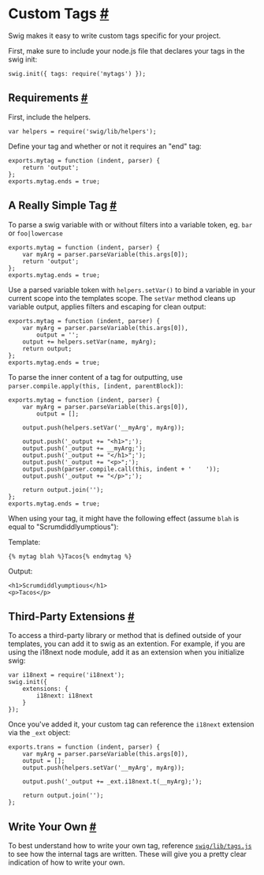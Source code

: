 Custom Tags <a name="custom-tags" href="#custom-tags">#</a>
===========

Swig makes it easy to write custom tags specific for your project.

First, make sure to include your node.js file that declares your tags in the swig init:

    swig.init({ tags: require('mytags') });

Requirements <a name="requirements" href="#requirements">#</a>
------------

First, include the helpers.

    var helpers = require('swig/lib/helpers');

Define your tag and whether or not it requires an "end" tag:

    exports.mytag = function (indent, parser) {
        return 'output';
    };
    exports.mytag.ends = true;

A Really Simple Tag <a name="example" href="#example">#</a>
-------------------

To parse a swig variable with or without filters into a variable token, eg. `bar` or `foo|lowercase`

    exports.mytag = function (indent, parser) {
        var myArg = parser.parseVariable(this.args[0]);
        return 'output';
    };
    exports.mytag.ends = true;

Use a parsed variable token with `helpers.setVar()` to bind a variable in your current scope into the templates scope. The `setVar` method cleans up variable output, applies filters and escaping for clean output:

    exports.mytag = function (indent, parser) {
        var myArg = parser.parseVariable(this.args[0]),
            output = '';
        output += helpers.setVar(name, myArg);
        return output;
    };
    exports.mytag.ends = true;

To parse the inner content of a tag for outputting, use `parser.compile.apply(this, [indent, parentBlock])`:

    exports.mytag = function (indent, parser) {
        var myArg = parser.parseVariable(this.args[0]),
            output = [];

        output.push(helpers.setVar('__myArg', myArg));

        output.push('_output += "<h1>";');
        output.push('_output += __myArg;');
        output.push('_output += "</h1>";');
        output.push('_output += "<p>";');
        output.push(parser.compile.call(this, indent + '    '));
        output.push('_output += "</p>";');

        return output.join('');
    };
    exports.mytag.ends = true;

When using your tag, it might have the following effect (assume `blah` is equal to "Scrumdiddlyumptious"):

Template:

    {% mytag blah %}Tacos{% endmytag %}

Output:

    <h1>Scrumdiddlyumptious</h1>
    <p>Tacos</p>

Third-Party Extensions <a name="third-party-extensions" href="#third-party-extensions">#</a>
----------------------

To access a third-party library or method that is defined outside of your templates, you can add it to swig as an extention. For example, if you are using the i18next node module, add it as an extension when you initialize swig:

    var i18next = require('i18next');
    swig.init({
        extensions: {
            i18next: i18next
        }
    });

Once you've added it, your custom tag can reference the `i18next` extension via the `_ext` object:

    exports.trans = function (indent, parser) {
        var myArg = parser.parseVariable(this.args[0]),
        output = [];
        output.push(helpers.setVar('__myArg', myArg));

        output.push('_output += _ext.i18next.t(__myArg);');

        return output.join('');
    };

Write Your Own <a name="write-your-own" href="#write-your-own">#</a>
--------------

To best understand how to write your own tag, reference [`swig/lib/tags.js`](../lib/tags.js) to see how the internal tags are written. These will give you a pretty clear indication of how to write your own.
